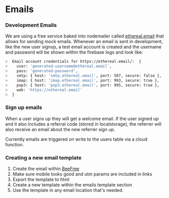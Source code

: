 # Emails

### Development Emails

We are using a free service baked into nodemailer called [ethereal.email](https://ethereal.email/) that allows for sending mock emails.
Whenever an email is sent in development, like the new user signup, a test email account is created and the username and password will be shown within the firebase logs and look like:

```sh
>  Email account credentials for https://ethereal.email/:  {
>    user: 'generated-username@ethereal.email',
>    pass: 'generated-password',
>    smtp: { host: 'smtp.ethereal.email', port: 587, secure: false },
>    imap: { host: 'imap.ethereal.email', port: 993, secure: true },
>    pop3: { host: 'pop3.ethereal.email', port: 995, secure: true },
>    web: 'https://ethereal.email'
>  }
```

### Sign up emails

When a user signs up they will get a welcome email. If the user signed up and it also includes a referral code (stored in localstorage), the referrer will also receive an email about the new referrer sign up.

Currently emails are triggered on write to the users table via a cloud function.

### Creating a new email template

1. Create the email within [BeeFree](https://pro.beefree.io/)
2. Make sure mobile looks good and utm params are included in links
3. Export the template to html
4. Create a new template within the emails template section
5. Use the template in any email location that's needed.
